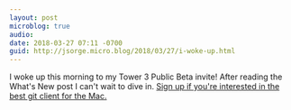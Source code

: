 ```yaml
---
layout: post
microblog: true
audio: 
date: 2018-03-27 07:11 -0700
guid: http://jsorge.micro.blog/2018/03/27/i-woke-up.html
---
```

I woke up this morning to my Tower 3 Public Beta invite! After reading the What's New post I can't wait to dive in. [Sign up if you're interested in the best git client for the Mac.](https://www.git-tower.com/public-beta-2018)
